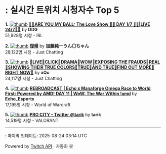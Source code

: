 # : 실시간 트위치 시청자수 Top 5

**1.** [![thumb](https://static-cdn.jtvnw.net/previews-ttv/live_user_ddg-320x180.jpg)](https://twitch.tv/DDG)
**[🏀💕ARE YOU MY BALL: The Love Show 🏀💕 DAY 1/7 🏀💕|LIVE 24/7🏀💕](https://twitch.tv/DDG)** by **DDG**<br>51,928명 시청  - IRL

**2.** [![thumb](https://static-cdn.jtvnw.net/previews-ttv/live_user_kato_junichi0817-320x180.jpg)](https://twitch.tv/加藤純一うん〇ちゃん)
**[復帰](https://twitch.tv/加藤純一うん〇ちゃん)** by **加藤純一うん〇ちゃん**<br>28,122명 시청  - Just Chatting

**3.** [![thumb](https://static-cdn.jtvnw.net/previews-ttv/live_user_xqc-320x180.jpg)](https://twitch.tv/xQc)
**[🤡LIVE🤡CLICK🤡DRAMA🤡WOW🤡EXPOSING THE FRAUDS🤡REAL🤡SHOWING THEIR TRUE COLORS🤡TRUE🤡AND TRUE🤡FIND OUT MORE🤡RIGHT NOW🤡](https://twitch.tv/xQc)** by **xQc**<br>24,117명 시청  - Just Chatting

**4.** [![thumb](https://static-cdn.jtvnw.net/previews-ttv/live_user_echo_esports-320x180.jpg)](https://twitch.tv/Echo_Esports)
**[REBROADCAST | Echo x Manaforge Omega Race to World First: Powered by AMD! DAY 11 | WoW: The War Within !amd](https://twitch.tv/Echo_Esports)** by **Echo_Esports**<br>17,195명 시청  - World of Warcraft

**5.** [![thumb](https://static-cdn.jtvnw.net/previews-ttv/live_user_tarik-320x180.jpg)](https://twitch.tv/tarik)
**[PRO CITY - Twitter @tarik](https://twitch.tv/tarik)** by **tarik**<br>14,519명 시청  - VALORANT


---
: 마지막 업데이트: 2025-08-24 03:14 UTC

Powered by [Twitch API](https://dev.twitch.tv/docs/api/reference) · 자동화 봇